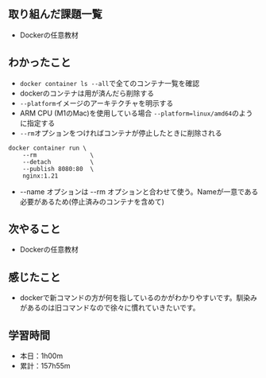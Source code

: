 ## 取り組んだ課題一覧
- Dockerの任意教材
## わかったこと
- `docker container ls --all`で全てのコンテナ一覧を確認
- dockerのコンテナは用が済んだら削除する
- `--platform`イメージのアーキテクチャを明示する
- ARM CPU (M1のMac)を使用している場合 `--platform=linux/amd64`のように指定する
- `--rm`オプションをつければコンテナが停止したときに削除される
```
docker container run \
    --rm               \
    --detach           \
    --publish 8080:80  \
    nginx:1.21
```
- --name オプションは --rm オプションと合わせて使う。Nameが一意である必要があるため(停止済みのコンテナを含めて)
## 次やること
- Dockerの任意教材
## 感じたこと
- dockerで新コマンドの方が何を指しているのかがわかりやすいです。馴染みがあるのは旧コマンドなので徐々に慣れていきたいです。
## 学習時間
- 本日：1h00m
- 累計：157h55m
